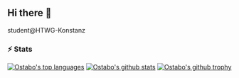 ## Hi there 👋
student@HTWG-Konstanz

### ⚡ Stats
[![Ostabo's top languages](https://github-readme-stats.vercel.app/api/top-langs/?username=Ostabo&theme=react&count_private=true)](https://ostabo.software)
[![Ostabo's github stats](https://github-readme-stats.vercel.app/api?username=Ostabo&theme=react&count_private=true&show_icons=true)](https://ostabo.software)
[![Ostabo's github trophy](https://github-profile-trophy.vercel.app/?username=Ostabo&row=1&theme=react)](https://ostabo.software)
